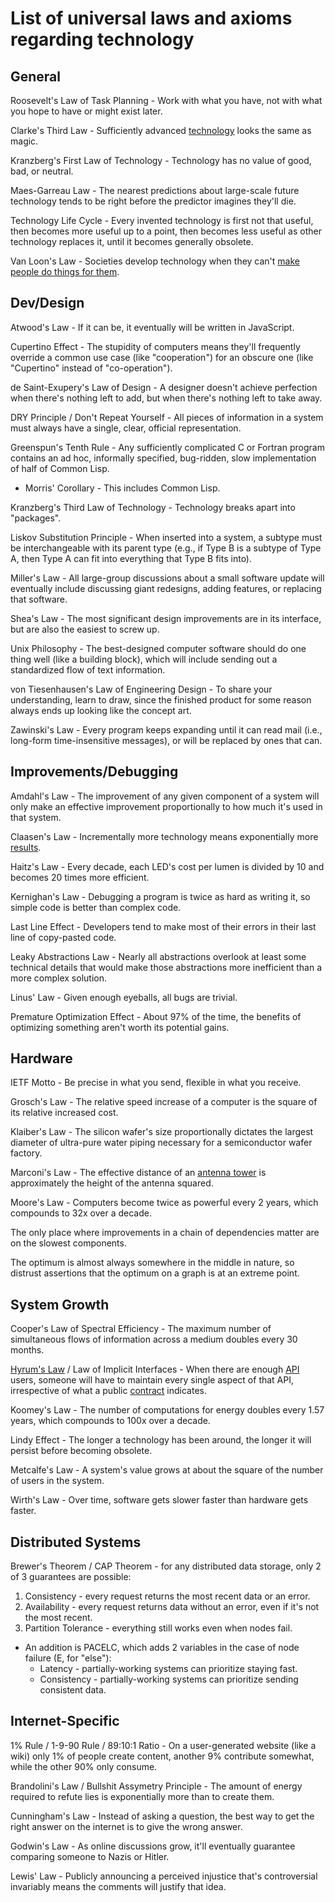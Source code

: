 
# List of universal laws and axioms regarding technology

## General

Roosevelt's Law of Task Planning - Work with what you have, not with what you hope to have or might exist later.

Clarke's Third Law - Sufficiently advanced [technology](technology.md) looks the same as magic.

Kranzberg's First Law of Technology - Technology has no value of good, bad, or neutral.

Maes-Garreau Law - The nearest predictions about large-scale future technology tends to be right before the predictor imagines they'll die.

Technology Life Cycle - Every invented technology is first not that useful, then becomes more useful up to a point, then becomes less useful as other technology replaces it, until it becomes generally obsolete.

Van Loon's Law - Societies develop technology when they can't [make people do things for them](slavery.md).

## Dev/Design

Atwood's Law - If it can be, it eventually will be written in JavaScript.

Cupertino Effect - The stupidity of computers means they'll frequently override a common use case (like "cooperation") for an obscure one (like "Cupertino" instead of "co-operation").

de Saint-Exupery's Law of Design - A designer doesn't achieve perfection when there's nothing left to add, but when there's nothing left to take away.

DRY Principle / Don't Repeat Yourself - All pieces of information in a system must always have a single, clear, official representation.

Greenspun's Tenth Rule - Any sufficiently complicated C or Fortran program contains an ad hoc, informally specified, bug-ridden, slow implementation of half of Common Lisp.

- Morris' Corollary - This includes Common Lisp.

Kranzberg's Third Law of Technology - Technology breaks apart into "packages".

Liskov Substitution Principle - When inserted into a system, a subtype must be interchangeable with its parent type (e.g., if Type B is a subtype of Type A, then Type A can fit into everything that Type B fits into).

Miller's Law - All large-group discussions about a small software update will eventually include discussing giant redesigns, adding features, or replacing that software.

Shea's Law - The most significant design improvements are in its interface, but are also the easiest to screw up.

Unix Philosophy - The best-designed computer software should do one thing well (like a building block), which will include sending out a standardized flow of text information.

von Tiesenhausen's Law of Engineering Design - To share your understanding, learn to draw, since the finished product for some reason always ends up looking like the concept art.

Zawinski's Law - Every program keeps expanding until it can read mail (i.e., long-form time-insensitive messages), or will be replaced by ones that can.

## Improvements/Debugging

Amdahl's Law - The improvement of any given component of a system will only make an effective improvement proportionally to how much it's used in that system.

Claasen's Law - Incrementally more technology means exponentially more [results](mind-creativity-results.md).

Haitz's Law - Every decade, each LED's cost per lumen is divided by 10 and becomes 20 times more efficient.

Kernighan's Law - Debugging a program is twice as hard as writing it, so simple code is better than complex code.

Last Line Effect - Developers tend to make most of their errors in their last line of copy-pasted code.

Leaky Abstractions Law - Nearly all abstractions overlook at least some technical details that would make those abstractions more inefficient than a more complex solution.

Linus' Law - Given enough eyeballs, all bugs are trivial.

Premature Optimization Effect - About 97% of the time, the benefits of optimizing something aren't worth its potential gains.

## Hardware

IETF Motto - Be precise in what you send, flexible in what you receive.

Grosch's Law - The relative speed increase of a computer is the square of its relative increased cost.

Klaiber's Law - The silicon wafer's size proportionally dictates the largest diameter of ultra-pure water piping necessary for a semiconductor wafer factory.

Marconi's Law - The effective distance of an [antenna tower](radio.md) is approximately the height of the antenna squared.

Moore's Law - Computers become twice as powerful every 2 years, which compounds to 32x over a decade.

The only place where improvements in a chain of dependencies matter are on the slowest components.

The optimum is almost always somewhere in the middle in nature, so distrust assertions that the optimum on a graph is at an extreme point.

## System Growth

Cooper's Law of Spectral Efficiency - The maximum number of simultaneous flows of information across a medium doubles every 30 months.

[Hyrum's Law](https://www.hyrumslaw.com/) / Law of Implicit Interfaces - When there are enough [API](computers-software-features.md) users, someone will have to maintain every single aspect of that API, irrespective of what a public [contract](contracts.md) indicates.

Koomey's Law - The number of computations for energy doubles every 1.57 years, which compounds to 100x over a decade.

Lindy Effect - The longer a technology has been around, the longer it will persist before becoming obsolete.

Metcalfe's Law - A system's value grows at about the square of the number of users in the system.

Wirth's Law - Over time, software gets slower faster than hardware gets faster.

## Distributed Systems

Brewer's Theorem / CAP Theorem - for any distributed data storage, only 2 of 3 guarantees are possible:

1. Consistency - every request returns the most recent data or an error.
2. Availability - every request returns data without an error, even if it's not the most recent.
3. Partition Tolerance - everything still works even when nodes fail.

- An addition is PACELC, which adds 2 variables in the case of node failure (E, for "else"):
  - Latency - partially-working systems can prioritize staying fast.
  - Consistency - partially-working systems can prioritize sending consistent data.

## Internet-Specific

1% Rule / 1-9-90 Rule / 89:10:1 Ratio - On a user-generated website (like a wiki) only 1% of people create content, another 9% contribute somewhat, while the other 90% only consume.

Brandolini's Law / Bullshit Assymetry Principle - The amount of energy required to refute lies is exponentially more than to create them.

Cunningham's Law - Instead of asking a question, the best way to get the right answer on the internet is to give the wrong answer.

Godwin's Law - As online discussions grow, it'll eventually guarantee comparing someone to Nazis or Hitler.

Lewis' Law - Publicly announcing a perceived injustice that's controversial invariably means the comments will justify that idea.
